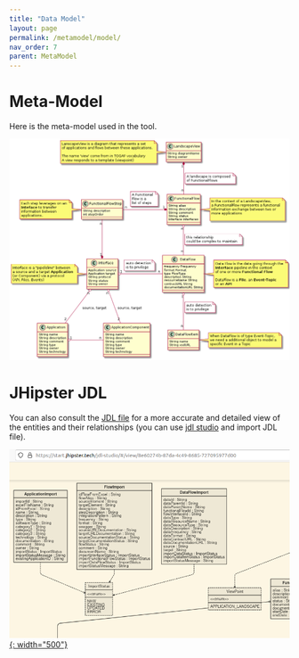 ```yaml
---
title: "Data Model"
layout: page
permalink: /metamodel/model/
nav_order: 7
parent: MetaModel
---
```



# Meta-Model

Here is the meta-model used in the tool.

[![meta model](./png/plantuml-eadesignit/plantuml-eadesignit.png)](../png/plantuml-eadesignit/plantuml-eadesignit.png)
# JHipster JDL


You can also consult the [JDL file](https://github.com/mauvaisetroupe/ea-design-it/blob/main/jhipster-jdl-metamodel.jdl) for a more accurate and detailed view of the entities and their relationships (you can use [jdl studio](https://start.jhipster.tech/jdl-studio/) and import JDL file).

[![meta model](../images/jdl.png){: width="500"}](https://github.com/mauvaisetroupe/ea-design-it/blob/main/jhipster-jdl-metamodel.jdl)













